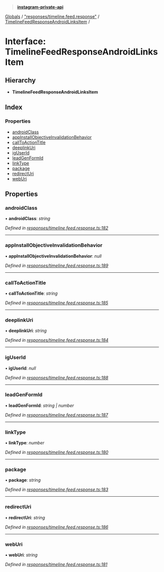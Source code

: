 > **[instagram-private-api](../README.md)**

[Globals](../globals.md) / ["responses/timeline.feed.response"](../modules/_responses_timeline_feed_response_.md) / [TimelineFeedResponseAndroidLinksItem](_responses_timeline_feed_response_.timelinefeedresponseandroidlinksitem.md) /

# Interface: TimelineFeedResponseAndroidLinksItem

## Hierarchy

* **TimelineFeedResponseAndroidLinksItem**

## Index

### Properties

* [androidClass](_responses_timeline_feed_response_.timelinefeedresponseandroidlinksitem.md#androidclass)
* [appInstallObjectiveInvalidationBehavior](_responses_timeline_feed_response_.timelinefeedresponseandroidlinksitem.md#appinstallobjectiveinvalidationbehavior)
* [callToActionTitle](_responses_timeline_feed_response_.timelinefeedresponseandroidlinksitem.md#calltoactiontitle)
* [deeplinkUri](_responses_timeline_feed_response_.timelinefeedresponseandroidlinksitem.md#deeplinkuri)
* [igUserId](_responses_timeline_feed_response_.timelinefeedresponseandroidlinksitem.md#iguserid)
* [leadGenFormId](_responses_timeline_feed_response_.timelinefeedresponseandroidlinksitem.md#leadgenformid)
* [linkType](_responses_timeline_feed_response_.timelinefeedresponseandroidlinksitem.md#linktype)
* [package](_responses_timeline_feed_response_.timelinefeedresponseandroidlinksitem.md#package)
* [redirectUri](_responses_timeline_feed_response_.timelinefeedresponseandroidlinksitem.md#redirecturi)
* [webUri](_responses_timeline_feed_response_.timelinefeedresponseandroidlinksitem.md#weburi)

## Properties

###  androidClass

• **androidClass**: *string*

*Defined in [responses/timeline.feed.response.ts:182](https://github.com/Nerixyz/instagram-private-api/blob/e5037ee/src/responses/timeline.feed.response.ts#L182)*

___

###  appInstallObjectiveInvalidationBehavior

• **appInstallObjectiveInvalidationBehavior**: *null*

*Defined in [responses/timeline.feed.response.ts:189](https://github.com/Nerixyz/instagram-private-api/blob/e5037ee/src/responses/timeline.feed.response.ts#L189)*

___

###  callToActionTitle

• **callToActionTitle**: *string*

*Defined in [responses/timeline.feed.response.ts:185](https://github.com/Nerixyz/instagram-private-api/blob/e5037ee/src/responses/timeline.feed.response.ts#L185)*

___

###  deeplinkUri

• **deeplinkUri**: *string*

*Defined in [responses/timeline.feed.response.ts:184](https://github.com/Nerixyz/instagram-private-api/blob/e5037ee/src/responses/timeline.feed.response.ts#L184)*

___

###  igUserId

• **igUserId**: *null*

*Defined in [responses/timeline.feed.response.ts:188](https://github.com/Nerixyz/instagram-private-api/blob/e5037ee/src/responses/timeline.feed.response.ts#L188)*

___

###  leadGenFormId

• **leadGenFormId**: *string | number*

*Defined in [responses/timeline.feed.response.ts:187](https://github.com/Nerixyz/instagram-private-api/blob/e5037ee/src/responses/timeline.feed.response.ts#L187)*

___

###  linkType

• **linkType**: *number*

*Defined in [responses/timeline.feed.response.ts:180](https://github.com/Nerixyz/instagram-private-api/blob/e5037ee/src/responses/timeline.feed.response.ts#L180)*

___

###  package

• **package**: *string*

*Defined in [responses/timeline.feed.response.ts:183](https://github.com/Nerixyz/instagram-private-api/blob/e5037ee/src/responses/timeline.feed.response.ts#L183)*

___

###  redirectUri

• **redirectUri**: *string*

*Defined in [responses/timeline.feed.response.ts:186](https://github.com/Nerixyz/instagram-private-api/blob/e5037ee/src/responses/timeline.feed.response.ts#L186)*

___

###  webUri

• **webUri**: *string*

*Defined in [responses/timeline.feed.response.ts:181](https://github.com/Nerixyz/instagram-private-api/blob/e5037ee/src/responses/timeline.feed.response.ts#L181)*